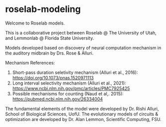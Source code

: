 # roselab-modeling
Welcome to Roselab models.

This is a collaborative project between Roselab @ The University of Utah, and Lemmonlab @ Florida State University.

Models developed based on discovery of neural computation mechanism in the auditory midbrain by Drs. Rose & Alluri.

Mechanism References:
1) Short-pass duration seletivity mechanism (Alluri et al., 2016): https://doi.org/10.1073/pnas.1520971113
2) Long interval selectivity mechanism (Alluri et al., 2021): https://www.ncbi.nlm.nih.gov/pmc/articles/PMC7925425
3) Possible mechanisms for counting (Naud et al,. 2015): https://pubmed.ncbi.nlm.nih.gov/26334004

The fundamental elements of the model were developed by Dr. Rishi Alluri, School of Biological Sciences, UofU.
The evolutionary models of circuits & optimization are developed by Dr. Alan Lemmon, Scientific Computing, FSU.